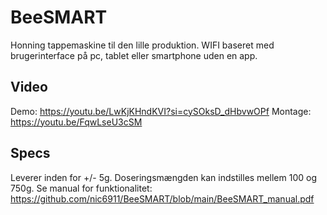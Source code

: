 # BeeSMART
Honning tappemaskine til den lille produktion.
WIFI baseret med brugerinterface på pc, tablet eller smartphone uden en app.

## Video
Demo: https://youtu.be/LwKjKHndKVI?si=cySOksD_dHbvwOPf
Montage: https://youtu.be/FqwLseU3cSM

## Specs
Leverer inden for +/- 5g. Doseringsmængden kan indstilles mellem 100 og 750g.
Se manual for funktionalitet: https://github.com/nic6911/BeeSMART/blob/main/BeeSMART_manual.pdf
